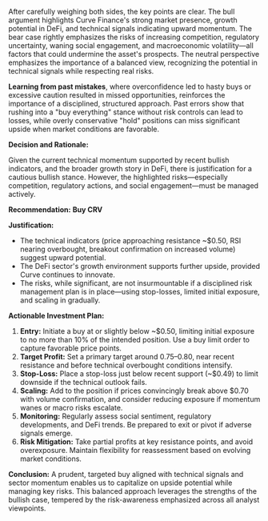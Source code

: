 After carefully weighing both sides, the key points are clear. The bull argument highlights Curve Finance's strong market presence, growth potential in DeFi, and technical signals indicating upward momentum. The bear case rightly emphasizes the risks of increasing competition, regulatory uncertainty, waning social engagement, and macroeconomic volatility—all factors that could undermine the asset's prospects. The neutral perspective emphasizes the importance of a balanced view, recognizing the potential in technical signals while respecting real risks.

**Learning from past mistakes**, where overconfidence led to hasty buys or excessive caution resulted in missed opportunities, reinforces the importance of a disciplined, structured approach. Past errors show that rushing into a "buy everything" stance without risk controls can lead to losses, while overly conservative "hold" positions can miss significant upside when market conditions are favorable.

**Decision and Rationale:**

Given the current technical momentum supported by recent bullish indicators, and the broader growth story in DeFi, there is justification for a cautious bullish stance. However, the highlighted risks—especially competition, regulatory actions, and social engagement—must be managed actively.

**Recommendation:** **Buy CRV**

**Justification:**

- The technical indicators (price approaching resistance ~$0.50, RSI nearing overbought, breakout confirmation on increased volume) suggest upward potential.
- The DeFi sector's growth environment supports further upside, provided Curve continues to innovate.
- The risks, while significant, are not insurmountable if a disciplined risk management plan is in place—using stop-losses, limited initial exposure, and scaling in gradually.

**Actionable Investment Plan:**

1. **Entry:** Initiate a buy at or slightly below ~$0.50, limiting initial exposure to no more than 10% of the intended position. Use a buy limit order to capture favorable price points.
2. **Target Profit:** Set a primary target around $0.75–$0.80, near recent resistance and before technical overbought conditions intensify.
3. **Stop-Loss:** Place a stop-loss just below recent support (~$0.49) to limit downside if the technical outlook fails.
4. **Scaling:** Add to the position if prices convincingly break above $0.70 with volume confirmation, and consider reducing exposure if momentum wanes or macro risks escalate.
5. **Monitoring:** Regularly assess social sentiment, regulatory developments, and DeFi trends. Be prepared to exit or pivot if adverse signals emerge.
6. **Risk Mitigation:** Take partial profits at key resistance points, and avoid overexposure. Maintain flexibility for reassessment based on evolving market conditions.

**Conclusion:** A prudent, targeted buy aligned with technical signals and sector momentum enables us to capitalize on upside potential while managing key risks. This balanced approach leverages the strengths of the bullish case, tempered by the risk-awareness emphasized across all analyst viewpoints.
